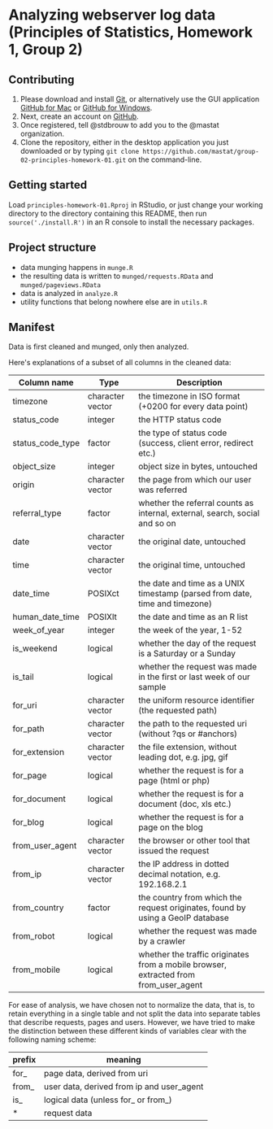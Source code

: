 # Analyzing webserver log data (Principles of Statistics, Homework 1, Group 2)

## Contributing

1. Please download and install [Git](http://git-scm.com/downloads), or alternatively use the GUI application [GitHub for Mac](https://mac.github.com/) or [GitHub for Windows](https://windows.github.com/).
2. Next, create an account on [GitHub](https://github.com/join).
3. Once registered, tell @stdbrouw to add you to the @mastat organization.
4. Clone the repository, either in the desktop application you just downloaded or by typing `git clone https://github.com/mastat/group-02-principles-homework-01.git` on the command-line.

## Getting started

Load `principles-homework-01.Rproj` in RStudio, or just change your working directory to the directory containing this README, then run `source('./install.R')` in an R console to install the necessary packages.

## Project structure

* data munging happens in `munge.R`
* the resulting data is written to `munged/requests.RData` and `munged/pageviews.RData`
* data is analyzed in `analyze.R`
* utility functions that belong nowhere else are in `utils.R`

## Manifest

Data is first cleaned and munged, only then analyzed.

Here's explanations of a subset of all columns in the cleaned data: 

Column name      | Type             | Description
-----------------|------------------|-------------
timezone         | character vector | the timezone in ISO format (+0200 for every data point)
status_code      | integer          | the HTTP status code
status_code_type | factor           | the type of status code (success, client error, redirect etc.)
object_size      | integer          | object size in bytes, untouched
origin           | character vector | the page from which our user was referred
referral_type    | factor           | whether the referral counts as internal, external, search, social and so on
date             | character vector | the original date, untouched
time             | character vector | the original time, untouched
date_time        | POSIXct          | the date and time as a UNIX timestamp (parsed from date, time and timezone)
human_date_time  | POSIXlt          | the date and time as an R list
week_of_year     | integer          | the week of the year, 1-52
is_weekend       | logical          | whether the day of the request is a Saturday or a Sunday
is_tail          | logical          | whether the request was made in the first or last week of our sample
for_uri          | character vector | the uniform resource identifier (the requested path)
for_path         | character vector | the path to the requested uri (without ?qs or #anchors)
for_extension    | character vector | the file extension, without leading dot, e.g. jpg, gif
for_page         | logical          | whether the request is for a page (html or php)
for_document     | logical          | whether the request is for a document (doc, xls etc.)
for_blog         | logical          | whether the request is for a page on the blog
from_user_agent  | character vector | the browser or other tool that issued the request
from_ip          | character vector | the IP address in dotted decimal notation, e.g. 192.168.2.1
from_country     | factor           | the country from which the request originates, found by using a GeoIP database
from_robot       | logical          | whether the request was made by a crawler
from_mobile      | logical          | whether the traffic originates from a mobile browser, extracted from from_user_agent

For ease of analysis, we have chosen not to normalize the data, that is, to retain everything in a single table and not split the data into separate tables that describe requests, pages and users. However, we have tried to make the distinction between these different kinds of variables clear with the following naming scheme: 

prefix | meaning
-------|---------
for_   | page data, derived from uri
from_  | user data, derived from ip and user_agent
is_    | logical data (unless for_ or from_)
*      | request data
